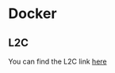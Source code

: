 # Docker

## L2C

You can find the L2C link [here](https://l2c.northcoders.com/courses/ce-application-deployment/docker)
